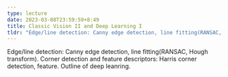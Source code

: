 ```yaml
---
type: lecture
date: 2023-03-08T23:59:59+8:49
title: Classic Vision II and Deep Learning I
tldr: "Edge/line detection: Canny edge detection, line fitting(RANSAC, Hough transform). Corner detection and feature descriptors: Harris corner detection, feature. Outline of deep leanring."
---
```

Edge/line detection: Canny edge detection, line fitting(RANSAC, Hough transform). Corner detection and feature descriptors: Harris corner detection, feature. Outline of deep leanring.
